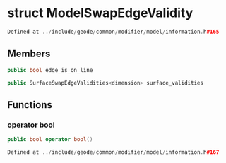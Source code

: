 # struct ModelSwapEdgeValidity

```cpp
Defined at ../include/geode/common/modifier/model/information.h#165
```

## Members

```cpp
public bool edge_is_on_line

```

```cpp
public SurfaceSwapEdgeValidities<dimension> surface_validities

```



## Functions

### operator bool

```cpp
public bool operator bool()
```

```cpp
Defined at ../include/geode/common/modifier/model/information.h#167
```



